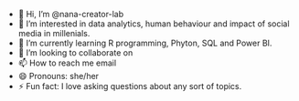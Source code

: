 - 👋 Hi, I’m @nana-creator-lab
- 👀 I’m interested in data analytics, human behaviour and impact of social media in millenials.
- 🌱 I’m currently learning R programming, Phyton, SQL and Power BI.
- 💞️ I’m looking to collaborate on 
- 📫 How to reach me email
- 😄 Pronouns: she/her
- ⚡ Fun fact: I love asking questions about any sort of topics.

<!---
nana-creator-lab/nana-creator-lab is a ✨ special ✨ repository because its `README.md` (this file) appears on your GitHub profile.
You can click the Preview link to take a look at your changes.
--->
